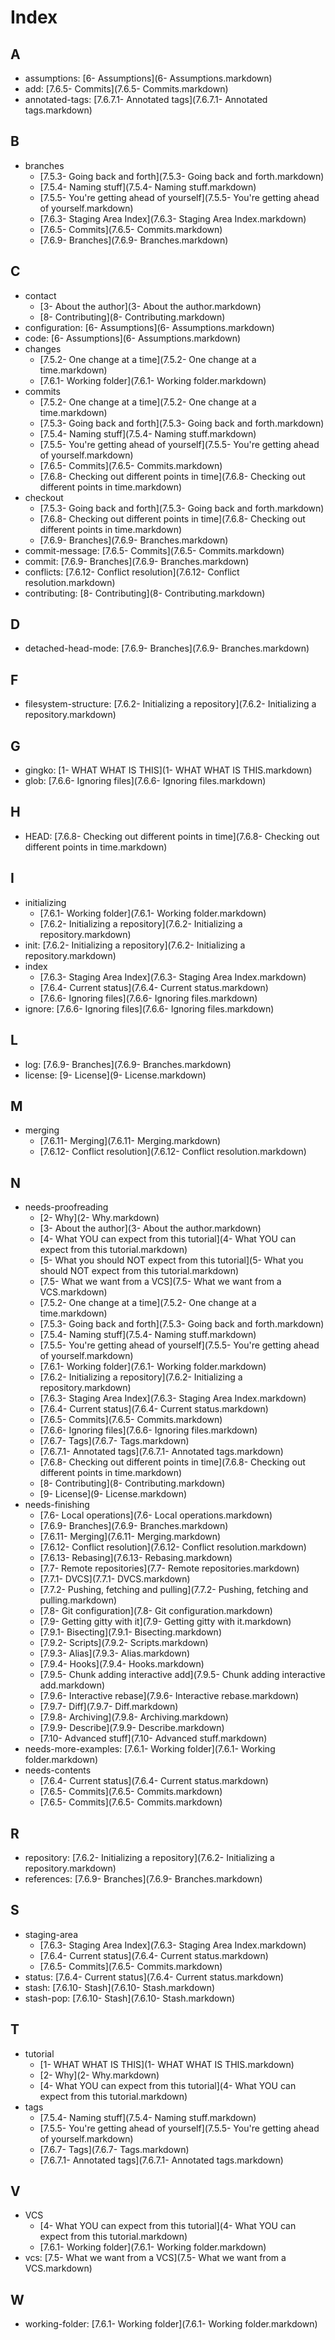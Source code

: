# Index

## A

- assumptions: [6- Assumptions](6- Assumptions.markdown)
- add: [7.6.5- Commits](7.6.5- Commits.markdown)
- annotated-tags: [7.6.7.1- Annotated tags](7.6.7.1- Annotated tags.markdown)

## B

- branches
    - [7.5.3- Going back and forth](7.5.3- Going back and forth.markdown)
    - [7.5.4- Naming stuff](7.5.4- Naming stuff.markdown)
    - [7.5.5- You're getting ahead of yourself](7.5.5- You're getting ahead of yourself.markdown)
    - [7.6.3- Staging Area  Index](7.6.3- Staging Area  Index.markdown)
    - [7.6.5- Commits](7.6.5- Commits.markdown)
    - [7.6.9- Branches](7.6.9- Branches.markdown)

## C

- contact
    - [3- About the author](3- About the author.markdown)
    - [8- Contributing](8- Contributing.markdown)
- configuration: [6- Assumptions](6- Assumptions.markdown)
- code: [6- Assumptions](6- Assumptions.markdown)
- changes
    - [7.5.2- One change at a time](7.5.2- One change at a time.markdown)
    - [7.6.1- Working folder](7.6.1- Working folder.markdown)
- commits
    - [7.5.2- One change at a time](7.5.2- One change at a time.markdown)
    - [7.5.3- Going back and forth](7.5.3- Going back and forth.markdown)
    - [7.5.4- Naming stuff](7.5.4- Naming stuff.markdown)
    - [7.5.5- You're getting ahead of yourself](7.5.5- You're getting ahead of yourself.markdown)
    - [7.6.5- Commits](7.6.5- Commits.markdown)
    - [7.6.8- Checking out different points in time](7.6.8- Checking out different points in time.markdown)
- checkout
    - [7.5.3- Going back and forth](7.5.3- Going back and forth.markdown)
    - [7.6.8- Checking out different points in time](7.6.8- Checking out different points in time.markdown)
    - [7.6.9- Branches](7.6.9- Branches.markdown)
- commit-message: [7.6.5- Commits](7.6.5- Commits.markdown)
- commit: [7.6.9- Branches](7.6.9- Branches.markdown)
- conflicts: [7.6.12- Conflict resolution](7.6.12- Conflict resolution.markdown)
- contributing: [8- Contributing](8- Contributing.markdown)

## D

- detached-head-mode: [7.6.9- Branches](7.6.9- Branches.markdown)

## F

- filesystem-structure: [7.6.2- Initializing a repository](7.6.2- Initializing a repository.markdown)

## G

- gingko: [1- WHAT WHAT IS THIS](1- WHAT WHAT IS THIS.markdown)
- glob: [7.6.6- Ignoring files](7.6.6- Ignoring files.markdown)

## H

- HEAD: [7.6.8- Checking out different points in time](7.6.8- Checking out different points in time.markdown)

## I

- initializing
    - [7.6.1- Working folder](7.6.1- Working folder.markdown)
    - [7.6.2- Initializing a repository](7.6.2- Initializing a repository.markdown)
- init: [7.6.2- Initializing a repository](7.6.2- Initializing a repository.markdown)
- index
    - [7.6.3- Staging Area  Index](7.6.3- Staging Area  Index.markdown)
    - [7.6.4- Current status](7.6.4- Current status.markdown)
    - [7.6.6- Ignoring files](7.6.6- Ignoring files.markdown)
- ignore: [7.6.6- Ignoring files](7.6.6- Ignoring files.markdown)

## L

- log: [7.6.9- Branches](7.6.9- Branches.markdown)
- license: [9- License](9- License.markdown)

## M

- merging
    - [7.6.11- Merging](7.6.11- Merging.markdown)
    - [7.6.12- Conflict resolution](7.6.12- Conflict resolution.markdown)

## N

- needs-proofreading
    - [2- Why](2- Why.markdown)
    - [3- About the author](3- About the author.markdown)
    - [4- What YOU can expect from this tutorial](4- What YOU can expect from this tutorial.markdown)
    - [5- What you should NOT expect from this tutorial](5- What you should NOT expect from this tutorial.markdown)
    - [7.5- What we want from a VCS](7.5- What we want from a VCS.markdown)
    - [7.5.2- One change at a time](7.5.2- One change at a time.markdown)
    - [7.5.3- Going back and forth](7.5.3- Going back and forth.markdown)
    - [7.5.4- Naming stuff](7.5.4- Naming stuff.markdown)
    - [7.5.5- You're getting ahead of yourself](7.5.5- You're getting ahead of yourself.markdown)
    - [7.6.1- Working folder](7.6.1- Working folder.markdown)
    - [7.6.2- Initializing a repository](7.6.2- Initializing a repository.markdown)
    - [7.6.3- Staging Area  Index](7.6.3- Staging Area  Index.markdown)
    - [7.6.4- Current status](7.6.4- Current status.markdown)
    - [7.6.5- Commits](7.6.5- Commits.markdown)
    - [7.6.6- Ignoring files](7.6.6- Ignoring files.markdown)
    - [7.6.7- Tags](7.6.7- Tags.markdown)
    - [7.6.7.1- Annotated tags](7.6.7.1- Annotated tags.markdown)
    - [7.6.8- Checking out different points in time](7.6.8- Checking out different points in time.markdown)
    - [8- Contributing](8- Contributing.markdown)
    - [9- License](9- License.markdown)
- needs-finishing
    - [7.6- Local operations](7.6- Local operations.markdown)
    - [7.6.9- Branches](7.6.9- Branches.markdown)
    - [7.6.11- Merging](7.6.11- Merging.markdown)
    - [7.6.12- Conflict resolution](7.6.12- Conflict resolution.markdown)
    - [7.6.13- Rebasing](7.6.13- Rebasing.markdown)
    - [7.7- Remote repositories](7.7- Remote repositories.markdown)
    - [7.7.1- DVCS](7.7.1- DVCS.markdown)
    - [7.7.2- Pushing, fetching and pulling](7.7.2- Pushing, fetching and pulling.markdown)
    - [7.8- Git configuration](7.8- Git configuration.markdown)
    - [7.9- Getting gitty with it](7.9- Getting gitty with it.markdown)
    - [7.9.1- Bisecting](7.9.1- Bisecting.markdown)
    - [7.9.2- Scripts](7.9.2- Scripts.markdown)
    - [7.9.3- Alias](7.9.3- Alias.markdown)
    - [7.9.4- Hooks](7.9.4- Hooks.markdown)
    - [7.9.5- Chunk adding  interactive add](7.9.5- Chunk adding  interactive add.markdown)
    - [7.9.6- Interactive rebase](7.9.6- Interactive rebase.markdown)
    - [7.9.7- Diff](7.9.7- Diff.markdown)
    - [7.9.8- Archiving](7.9.8- Archiving.markdown)
    - [7.9.9- Describe](7.9.9- Describe.markdown)
    - [7.10- Advanced stuff](7.10- Advanced stuff.markdown)
- needs-more-examples: [7.6.1- Working folder](7.6.1- Working folder.markdown)
- needs-contents
    - [7.6.4- Current status](7.6.4- Current status.markdown)
    - [7.6.5- Commits](7.6.5- Commits.markdown)
    - [7.6.5- Commits](7.6.5- Commits.markdown)

## R

- repository: [7.6.2- Initializing a repository](7.6.2- Initializing a repository.markdown)
- references: [7.6.9- Branches](7.6.9- Branches.markdown)

## S

- staging-area
    - [7.6.3- Staging Area  Index](7.6.3- Staging Area  Index.markdown)
    - [7.6.4- Current status](7.6.4- Current status.markdown)
    - [7.6.5- Commits](7.6.5- Commits.markdown)
- status: [7.6.4- Current status](7.6.4- Current status.markdown)
- stash: [7.6.10- Stash](7.6.10- Stash.markdown)
- stash-pop: [7.6.10- Stash](7.6.10- Stash.markdown)

## T

- tutorial
    - [1- WHAT WHAT IS THIS](1- WHAT WHAT IS THIS.markdown)
    - [2- Why](2- Why.markdown)
    - [4- What YOU can expect from this tutorial](4- What YOU can expect from this tutorial.markdown)
- tags
    - [7.5.4- Naming stuff](7.5.4- Naming stuff.markdown)
    - [7.5.5- You're getting ahead of yourself](7.5.5- You're getting ahead of yourself.markdown)
    - [7.6.7- Tags](7.6.7- Tags.markdown)
    - [7.6.7.1- Annotated tags](7.6.7.1- Annotated tags.markdown)

## V

- VCS
    - [4- What YOU can expect from this tutorial](4- What YOU can expect from this tutorial.markdown)
    - [7.6.1- Working folder](7.6.1- Working folder.markdown)
- vcs: [7.5- What we want from a VCS](7.5- What we want from a VCS.markdown)

## W

- working-folder: [7.6.1- Working folder](7.6.1- Working folder.markdown)

